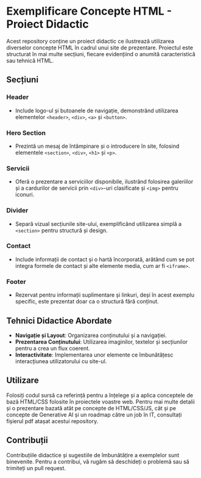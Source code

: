 # Exemplificare Concepte HTML - Proiect Didactic

Acest repository conține un proiect didactic ce ilustrează utilizarea diverselor concepte HTML în cadrul unui site de prezentare. Proiectul este structurat în mai multe secțiuni, fiecare evidențiind o anumită caracteristică sau tehnică HTML.

## Secțiuni

### Header
- Include logo-ul și butoanele de navigație, demonstrând utilizarea elementelor `<header>`, `<div>`, `<a>` și `<button>`.

### Hero Section
- Prezintă un mesaj de întâmpinare și o introducere în site, folosind elementele `<section>`, `<div>`, `<h1>` și `<p>`.

### Servicii
- Oferă o prezentare a serviciilor disponibile, ilustrând folosirea galeriilor și a cardurilor de servicii prin `<div>`-uri clasificate și `<img>` pentru iconuri.

### Divider
- Separă vizual secțiunile site-ului, exemplificând utilizarea simplă a `<section>` pentru structură și design.

### Contact
- Include informații de contact și o hartă încorporată, arătând cum se pot integra formele de contact și alte elemente media, cum ar fi `<iframe>`.

### Footer
- Rezervat pentru informații suplimentare și linkuri, deși în acest exemplu specific, este prezentat doar ca o structură fără conținut.

## Tehnici Didactice Abordate

- **Navigație și Layout**: Organizarea conținutului și a navigației.
- **Prezentarea Conținutului**: Utilizarea imaginilor, textelor și secțiunilor pentru a crea un flux coerent.
- **Interactivitate**: Implementarea unor elemente ce îmbunătățesc interacțiunea utilizatorului cu site-ul.

## Utilizare

Folosiți codul sursă ca referință pentru a înțelege și a aplica conceptele de bază HTML/CSS folosite în proiectele voastre web. Pentru mai multe detalii și o prezentare bazată atât pe concepte de HTML/CSS/JS, cât și pe concepte de Generative AI și un roadmap către un job în IT, consultați fișierul pdf atașat acestui repository.

## Contribuții

Contribuțiile didactice și sugestiile de îmbunătățire a exemplelor sunt binevenite. Pentru a contribui, vă rugăm să deschideți o problemă sau să trimiteți un pull request.

